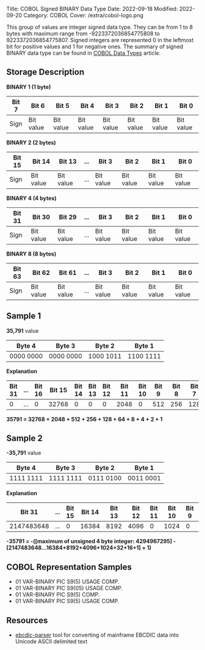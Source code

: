 Title: COBOL Signed BINARY Data Type
Date: 2022-09-18
Modified: 2022-09-20
Category: COBOL
Cover: /extra/cobol-logo.png

This group of values are integer signed data type. They can be from 1 to 8 bytes with maximum range from -9223372036854775808 to 9223372036854775807. Signed integers are represented 0 in the leftmost bit for positive values and 1 for negative ones. The summary of signed BINARY data type can be found in [COBOL Data Types]({filename}/articles/cobol-data-types.md) article.

## Storage Description

**BINARY 1 (1 byte)**

<table class="table table-condensed table-bordered" style="border-width: 3px">
    <thead>
        <tr>
            <th class="text-center">Bit 7</th>
            <th class="text-center">Bit 6</th>
            <th class="text-center">Bit 5</th>
            <th class="text-center">Bit 4</th>
            <th class="text-center">Bit 3</th>
            <th class="text-center">Bit 2</th>
            <th class="text-center">Bit 1</th>
            <th class="text-center">Bit 0</th>
        </tr>
    </thead>
    <tbody>
        <tr>
            <td>Sign</td>
            <td>Bit value</td>
            <td>Bit value</td>
            <td>Bit value</td>
            <td>Bit value</td>
            <td>Bit value</td>
            <td>Bit value</td>
            <td>Bit value</td>
        </tr>
     </tbody>
</table>

**BINARY 2 (2 bytes)**

<table class="table table-condensed table-bordered" style="border-width: 3px">
    <thead>
        <tr>
            <th class="text-center">Bit 15</th>
            <th class="text-center">Bit 14</th>
            <th class="text-center">Bit 13</th>
            <th class="text-center">...</th>
            <th class="text-center">Bit 3</th>
            <th class="text-center">Bit 2</th>
            <th class="text-center">Bit 1</th>
            <th class="text-center">Bit 0</th>
        </tr>
    </thead>
    <tbody>
        <tr>
            <td>Sign</td>
            <td>Bit value</td>
            <td>Bit value</td>
            <td class="text-center">...</td>
            <td>Bit value</td>
            <td>Bit value</td>
            <td>Bit value</td>
            <td>Bit value</td>
        </tr>
     </tbody>
</table>

**BINARY 4 (4 bytes)**

<table class="table table-condensed table-bordered" style="border-width: 3px">
    <thead>
        <tr>
            <th class="text-center">Bit 31</th>
            <th class="text-center">Bit 30</th>
            <th class="text-center">Bit 29</th>
            <th class="text-center">...</th>
            <th class="text-center">Bit 3</th>
            <th class="text-center">Bit 2</th>
            <th class="text-center">Bit 1</th>
            <th class="text-center">Bit 0</th>
        </tr>
    </thead>
    <tbody>
        <tr>
            <td>Sign</td>
            <td>Bit value</td>
            <td>Bit value</td>
            <td class="text-center">...</td>
            <td>Bit value</td>
            <td>Bit value</td>
            <td>Bit value</td>
            <td>Bit value</td>
        </tr>
     </tbody>
</table>

**BINARY 8 (8 bytes)**

<table class="table table-condensed table-bordered" style="border-width: 3px">
    <thead>
        <tr>
            <th class="text-center">Bit 63</th>
            <th class="text-center">Bit 62</th>
            <th class="text-center">Bit 61</th>
            <th class="text-center">...</th>
            <th class="text-center">Bit 3</th>
            <th class="text-center">Bit 2</th>
            <th class="text-center">Bit 1</th>
            <th class="text-center">Bit 0</th>
        </tr>
    </thead>
    <tbody>
        <tr>
            <td>Sign</td>
            <td>Bit value</td>
            <td>Bit value</td>
            <td class="text-center">...</td>
            <td>Bit value</td>
            <td>Bit value</td>
            <td>Bit value</td>
            <td>Bit value</td>
        </tr>
     </tbody>
</table>

## Sample 1

**35,791** value

<table class="table table-condensed table-bordered" style="border-width: 3px">
    <thead>
        <tr>
            <th class="text-center">Byte 4</th>
            <th class="text-center">Byte 3</th>
            <th class="text-center">Byte 2</th>
            <th class="text-center">Byte 1</th>
        </tr>
    </thead>
    <tbody>
        <tr>
            <td>0000 0000</td>
            <td>0000 0000</td>
            <td>1000 1011</td>
            <td>1100 1111</td>
        </tr>
     </tbody>
</table>

**Explanation**

<table class="table table-condensed table-bordered" style="border-width: 3px">
    <thead>
        <tr>
            <th class="text-center">Bit 31</th>
            <th class="text-center">...</th>
            <th class="text-center">Bit 16</th>
            <th class="text-center">Bit 15</th>
            <th class="text-center">Bit 14</th>
            <th class="text-center">Bit 13</th>
            <th class="text-center">Bit 12</th>
            <th class="text-center">Bit 11</th>
            <th class="text-center">Bit 10</th>
            <th class="text-center">Bit 9</th>
            <th class="text-center">Bit 8</th>
            <th class="text-center">Bit 7</th>
            <th class="text-center">Bit 6</th>
            <th class="text-center">Bit 5</th>
            <th class="text-center">Bit 4</th>
            <th class="text-center">Bit 3</th>
            <th class="text-center">Bit 2</th>
            <th class="text-center">Bit 1</th>
            <th class="text-center">Bit 0</th>
        </tr>
    </thead>
    <tbody>
        <tr>
            <td>0</td>
            <td class="text-center">...</td>
            <td>0</td>
            <td>32768</td>
            <td>0</td>
            <td>0</td>
            <td>0</td>
            <td>2048</td>
            <td>0</td>
            <td>512</td>
            <td>256</td>
            <td>128</td>
            <td>64</td>
            <td>0</td>
            <td>0</td>
            <td>8</td>
            <td>4</td>
            <td>2</td>
            <td>1</td>
        </tr>
    </tbody>
</table>

**35791 = 32768 + 2048 + 512 + 256 + 128 + 64 + 8 + 4 + 2 + 1**

## Sample 2

**-35,791** value

<table class="table table-condensed table-bordered" style="border-width: 3px">
    <thead>
        <tr>
            <th class="text-center">Byte 4</th>
            <th class="text-center">Byte 3</th>
            <th class="text-center">Byte 2</th>
            <th class="text-center">Byte 1</th>
        </tr>
    </thead>
    <tbody>
        <tr>
            <td>1111 1111</td>
            <td>1111 1111</td>
            <td>0111 0100</td>
            <td>0011 0001</td>
        </tr>
     </tbody>
</table>

**Explanation**

<table class="table table-condensed table-bordered" style="border-width: 3px">
    <thead>
        <tr>
            <th class="text-center">Bit 31</th>
            <th class="text-center">...</th>
            <th class="text-center">Bit 15</th>
            <th class="text-center">Bit 14</th>
            <th class="text-center">Bit 13</th>
            <th class="text-center">Bit 12</th>
            <th class="text-center">Bit 11</th>
            <th class="text-center">Bit 10</th>
            <th class="text-center">Bit 9</th>
            <th class="text-center">Bit 8</th>
            <th class="text-center">Bit 7</th>
            <th class="text-center">Bit 6</th>
            <th class="text-center">Bit 5</th>
            <th class="text-center">Bit 4</th>
            <th class="text-center">Bit 3</th>
            <th class="text-center">Bit 2</th>
            <th class="text-center">Bit 1</th>
            <th class="text-center">Bit 0</th>
        </tr>
    </thead>
    <tbody>
        <tr>
            <td>2147483648</td>
            <td class="text-center">...</td>
            <td>0</td>
            <td>16384</td>
            <td>8192</td>
            <td>4096</td>
            <td>0</td>
            <td>1024</td>
            <td>0</td>
            <td>0</td>
            <td>0</td>
            <td>0</td>
            <td>32</td>
            <td>16</td>
            <td>0</td>
            <td>0</td>
            <td>0</td>
            <td>1</td>
        </tr>
    </tbody>
</table>

**-35791 = -([maximum of unsigned 4 byte integer: 4294967295] - [2147483648...16384+8192+4096+1024+32+16+1] + 1)**

## COBOL Representation Samples

* 01 VAR-BINARY PIC S9(5) USAGE COMP.
* 01 VAR-BINARY PIC S9(05) USAGE COMP.
* 01 VAR-BINARY PIC S9(5) COMP.
* 01 VAR-BINARY PIC S9(5) USAGE COMP.

## Resources
* [ebcdic-parser](https://github.com/larandvit/ebcdic-parser) tool for converting of mainframe EBCDIC data into Unicode ASCII delimited text
